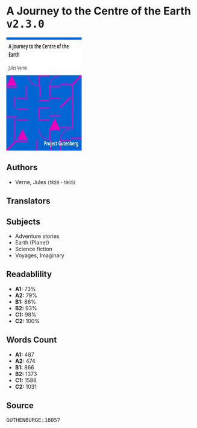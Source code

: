 # A Journey to the Centre of the Earth <kbd>v2.3.0</kbd>

![](./cover.medium.jpg "")

## Authors


 - Verne, Jules <small>(1828 - 1905)</small>

## Translators



## Subjects


 - Adventure stories
 - Earth (Planet)
 - Science fiction
 - Voyages, Imaginary

## Readablility


 - **A1:** 73%
 - **A2:** 79%
 - **B1:** 86%
 - **B2:** 93%
 - **C1:** 98%
 - **C2:** 100%

## Words Count


 - **A1:** 487
 - **A2:** 474
 - **B1:** 866
 - **B2:** 1373
 - **C1:** 1588
 - **C2:** 1031

## Source


<kbd>GUTHENBURGE:18857</kbd>
